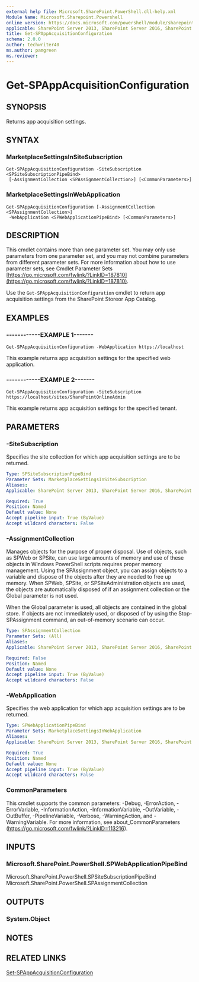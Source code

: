 ```yaml
---
external help file: Microsoft.SharePoint.PowerShell.dll-help.xml
Module Name: Microsoft.Sharepoint.Powershell
online version: https://docs.microsoft.com/powershell/module/sharepoint-server/get-spappacquisitionconfiguration
applicable: SharePoint Server 2013, SharePoint Server 2016, SharePoint Server 2019
title: Get-SPAppAcquisitionConfiguration
schema: 2.0.0
author: techwriter40
ms.author: pamgreen
ms.reviewer:
---
```


# Get-SPAppAcquisitionConfiguration

## SYNOPSIS

Returns app acquisition settings.

## SYNTAX

### MarketplaceSettingsInSiteSubscription
```
Get-SPAppAcquisitionConfiguration -SiteSubscription <SPSiteSubscriptionPipeBind>
 [-AssignmentCollection <SPAssignmentCollection>] [<CommonParameters>]
```

### MarketplaceSettingsInWebApplication
```
Get-SPAppAcquisitionConfiguration [-AssignmentCollection <SPAssignmentCollection>]
 -WebApplication <SPWebApplicationPipeBind> [<CommonParameters>]
```

## DESCRIPTION

This cmdlet contains more than one parameter set.
You may only use parameters from one parameter set, and you may not combine parameters from different parameter sets.
For more information about how to use parameter sets, see Cmdlet Parameter Sets [https://go.microsoft.com/fwlink/?LinkID=187810](https://go.microsoft.com/fwlink/?LinkID=187810).

Use the `Get-SPAppAcquisitionConfiguration` cmdlet to return app acquisition settings from the SharePoint Storeor App Catalog.

## EXAMPLES

### ------------EXAMPLE 1------- 
```
Get-SPAppAcquisitionConfiguration -WebApplication https://localhost
```

This example returns app acquisition settings for the specified web application.


### ------------EXAMPLE 2------- 
```
Get-SPAppAcquisitionConfiguration -SiteSubscription https://localhost/sites/SharePointOnlineAdmin
```

This example returns app acquisition settings for the specified tenant.

## PARAMETERS

### -SiteSubscription

Specifies the site collection for which app acquisition settings are to be returned.

```yaml
Type: SPSiteSubscriptionPipeBind
Parameter Sets: MarketplaceSettingsInSiteSubscription
Aliases: 
Applicable: SharePoint Server 2013, SharePoint Server 2016, SharePoint Server 2019

Required: True
Position: Named
Default value: None
Accept pipeline input: True (ByValue)
Accept wildcard characters: False
```

### -AssignmentCollection

Manages objects for the purpose of proper disposal. Use of objects, such as SPWeb or SPSite, can use large amounts of memory and use of these objects in Windows PowerShell scripts requires proper memory management. Using the SPAssignment object, you can assign objects to a variable and dispose of the objects after they are needed to free up memory. When SPWeb, SPSite, or SPSiteAdministration objects are used, the objects are automatically disposed of if an assignment collection or the Global parameter is not used.

When the Global parameter is used, all objects are contained in the global store. If objects are not immediately used, or disposed of by using the Stop-SPAssignment command, an out-of-memory scenario can occur.

```yaml
Type: SPAssignmentCollection
Parameter Sets: (All)
Aliases: 
Applicable: SharePoint Server 2013, SharePoint Server 2016, SharePoint Server 2019

Required: False
Position: Named
Default value: None
Accept pipeline input: True (ByValue)
Accept wildcard characters: False
```

### -WebApplication

Specifies the web application for which app acquisition settings are to be returned.

```yaml
Type: SPWebApplicationPipeBind
Parameter Sets: MarketplaceSettingsInWebApplication
Aliases: 
Applicable: SharePoint Server 2013, SharePoint Server 2016, SharePoint Server 2019

Required: True
Position: Named
Default value: None
Accept pipeline input: True (ByValue)
Accept wildcard characters: False
```

### CommonParameters
This cmdlet supports the common parameters: -Debug, -ErrorAction, -ErrorVariable, -InformationAction, -InformationVariable, -OutVariable, -OutBuffer, -PipelineVariable, -Verbose, -WarningAction, and -WarningVariable. For more information, see about_CommonParameters (https://go.microsoft.com/fwlink/?LinkID=113216).

## INPUTS

### Microsoft.SharePoint.PowerShell.SPWebApplicationPipeBind
Microsoft.SharePoint.PowerShell.SPSiteSubscriptionPipeBind
Microsoft.SharePoint.PowerShell.SPAssignmentCollection

## OUTPUTS

### System.Object

## NOTES

## RELATED LINKS

[Set-SPAppAcquisitionConfiguration](Set-SPAppAcquisitionConfiguration.md)

